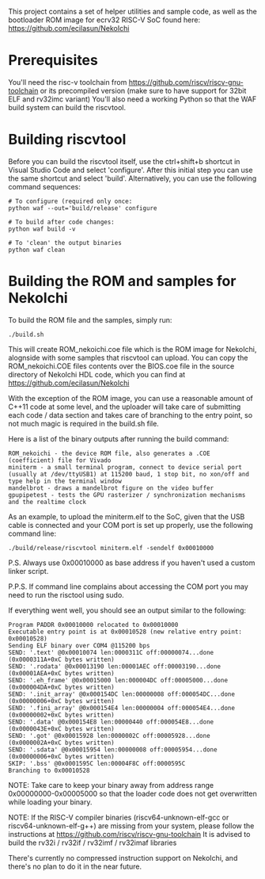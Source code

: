 This project contains a set of helper utilities and sample code, as well as the bootloader ROM image for ecrv32 RISC-V SoC found here: https://github.com/ecilasun/NekoIchi

# Prerequisites

You'll need the risc-v toolchain from https://github.com/riscv/riscv-gnu-toolchain or its precompiled version (make sure to have support for 32bit ELF and rv32imc variant)
You'll also need a working Python so that the WAF build system can build the riscvtool.

# Building riscvtool

Before you can build the riscvtool itself, use the ctrl+shift+b shortcut in Visual Studio Code and select 'configure'. After this initial step you can use the same shortcut and select 'build'.
Alternatively, you can use the following command sequences:
```
# To configure (required only once:
python waf --out='build/release' configure

# To build after code changes:
python waf build -v

# To 'clean' the output binaries
python waf clean
```

# Building the ROM and samples for NekoIchi

To build the ROM file and the samples, simply run:

```
./build.sh
```

This will create ROM_nekoichi.coe file which is the ROM image for NekoIchi, alognside with some samples that riscvtool can upload. You can copy the ROM_nekoichi.COE files contents over the BIOS.coe file in the source directory of NekoIchi HDL code, which you can find at https://github.com/ecilasun/NekoIchi

With the exception of the ROM image, you can use a reasonable amount of C++11 code at some level, and the uploader will take care of submitting each code / data section and takes care of branching to the entry point, so not much magic is required in the build.sh file.

Here is a list of the binary outputs after running the build command:

```
ROM_nekoichi - the device ROM file, also generates a .COE (coefficient) file for Vivado
miniterm - a small terminal program, connect to device serial port (usually at /dev/ttyUSB1) at 115200 baud, 1 stop bit, no xon/off and type help in the terminal window
mandelbrot - draws a mandelbrot figure on the video buffer
gpupipetest - tests the GPU rasterizer / synchronization mechanisms and the realtime clock
```

As an example, to upload the miniterm.elf to the SoC, given that the USB cable is connected and your COM port is set up properly, use the following command line:
```
./build/release/riscvtool miniterm.elf -sendelf 0x00010000
```

P.S. Always use 0x00010000 as base address if you haven't used a custom linker script.

P.P.S. If command line complains about accessing the COM port you may need to run the risctool using sudo.

If everything went well, you should see an output similar to the following:
```
Program PADDR 0x00010000 relocated to 0x00010000
Executable entry point is at 0x00010528 (new relative entry point: 0x00010528)
Sending ELF binary over COM4 @115200 bps
SEND: '.text' @0x00010074 len:0000311C off:00000074...done (0x0000311A+0xC bytes written)
SEND: '.rodata' @0x00013190 len:00001AEC off:00003190...done (0x00001AEA+0xC bytes written)
SEND: '.eh_frame' @0x00015000 len:000004DC off:00005000...done (0x000004DA+0xC bytes written)
SEND: '.init_array' @0x000154DC len:00000008 off:000054DC...done (0x00000006+0xC bytes written)
SEND: '.fini_array' @0x000154E4 len:00000004 off:000054E4...done (0x00000002+0xC bytes written)
SEND: '.data' @0x000154E8 len:00000440 off:000054E8...done (0x0000043E+0xC bytes written)
SEND: '.got' @0x00015928 len:0000002C off:00005928...done (0x0000002A+0xC bytes written)
SEND: '.sdata' @0x00015954 len:00000008 off:00005954...done (0x00000006+0xC bytes written)
SKIP: '.bss' @0x0001595C len:00004F8C off:0000595C
Branching to 0x00010528
```

NOTE: Take care to keep your binary away from address range 0x00000000-0x00005000 so that the loader code does not get overwritten while loading your binary.

NOTE: If the RISC-V compiler binaries (riscv64-unknown-elf-gcc or riscv64-unknown-elf-g++) are missing from your system, please follow the instructions at https://github.com/riscv/riscv-gnu-toolchain
It is advised to build the rv32i / rv32if / rv32imf / rv32imaf libraries

There's currently no compressed instruction support on NekoIchi, and there's no plan to do it in the near future.
